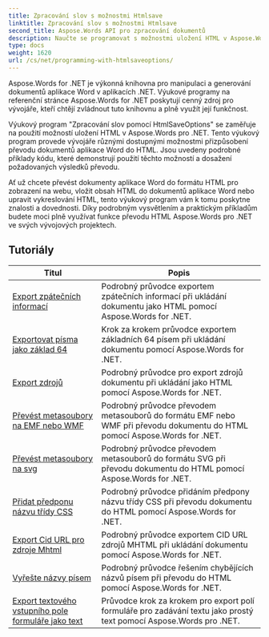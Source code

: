 ```yaml
---
title: Zpracování slov s možnostmi Htmlsave
linktitle: Zpracování slov s možnostmi Htmlsave
second_title: Aspose.Words API pro zpracování dokumentů
description: Naučte se programovat s možnostmi uložení HTML v Aspose.Words pro .NET. Snadno převádějte dokumenty Wordu do HTML při zachování formátování a obsahu.
type: docs
weight: 1620
url: /cs/net/programming-with-htmlsaveoptions/
---
```

Aspose.Words for .NET je výkonná knihovna pro manipulaci a generování dokumentů aplikace Word v aplikacích .NET. Výukové programy na referenční stránce Aspose.Words for .NET poskytují cenný zdroj pro vývojáře, kteří chtějí zvládnout tuto knihovnu a plně využít její funkčnost.

Výukový program "Zpracování slov pomocí HtmlSaveOptions" se zaměřuje na použití možností uložení HTML v Aspose.Words pro .NET. Tento výukový program provede vývojáře různými dostupnými možnostmi přizpůsobení převodu dokumentů aplikace Word do HTML. Jsou uvedeny podrobné příklady kódu, které demonstrují použití těchto možností a dosažení požadovaných výsledků převodu.

Ať už chcete převést dokumenty aplikace Word do formátu HTML pro zobrazení na webu, vložit obsah HTML do dokumentů aplikace Word nebo upravit vykreslování HTML, tento výukový program vám k tomu poskytne znalosti a dovednosti. Díky podrobným vysvětlením a praktickým příkladům budete moci plně využívat funkce převodu HTML Aspose.Words pro .NET ve svých vývojových projektech.

 ## Tutoriály
| Titul | Popis |
| --- | --- |
| [Export zpátečních informací](./export-roundtrip-information/) | Podrobný průvodce exportem zpátečních informací při ukládání dokumentu jako HTML pomocí Aspose.Words for .NET. |
| [Exportovat písma jako základ 64](./export-fonts-as-base-64/) | Krok za krokem průvodce exportem základních 64 písem při ukládání dokumentu pomocí Aspose.Words for .NET. |
| [Export zdrojů](./export-resources/) | Podrobný průvodce pro export zdrojů dokumentu při ukládání jako HTML pomocí Aspose.Words for .NET. |
| [Převést metasoubory na EMF nebo WMF](./convert-metafiles-to-emf-or-wmf/) | Podrobný průvodce převodem metasouborů do formátu EMF nebo WMF při převodu dokumentu do HTML pomocí Aspose.Words for .NET. |
| [Převést metasoubory na svg](./convert-metafiles-to-svg/) | Podrobný průvodce převodem metasouborů do formátu SVG při převodu dokumentu do HTML pomocí Aspose.Words for .NET. |
| [Přidat předponu názvu třídy CSS](./add-css-class-name-prefix/) | Podrobný průvodce přidáním předpony názvu třídy CSS při převodu dokumentu do HTML pomocí Aspose.Words for .NET. |
| [Export Cid URL pro zdroje Mhtml](./export-cid-urls-for-mhtml-resources/) | Podrobný průvodce exportem CID URL zdrojů MHTML při ukládání dokumentu pomocí Aspose.Words for .NET. |
| [Vyřešte názvy písem](./resolve-font-names/) | Podrobný průvodce řešením chybějících názvů písem při převodu do HTML pomocí Aspose.Words for .NET. |
| [Export textového vstupního pole formuláře jako text](./export-text-input-form-field-as-text/) | Průvodce krok za krokem pro export polí formuláře pro zadávání textu jako prostý text pomocí Aspose.Words pro .NET. |